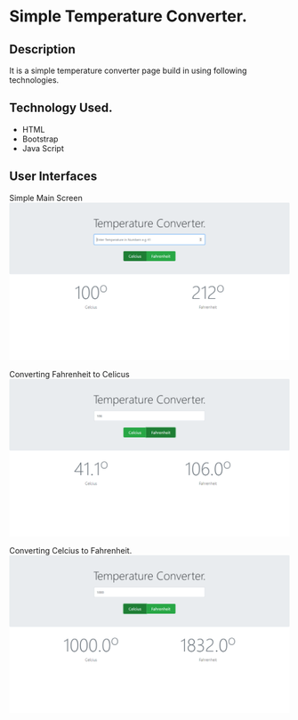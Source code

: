 # Simple Temperature Converter.

## Description
It is a simple temperature converter page build in using following technologies.

## Technology Used.
* HTML
* Bootstrap
* Java Script


## User Interfaces

Simple Main Screen
![Simple Temperature Converter Interface](ui/1.0_initila_page.PNG "Simple Main Interface")

Converting Fahrenheit to Celicus
![Screen Shot of Converting F to C ](ui/2.0_f_2_c.PNG "Converting Fahrenheit to Celcius")

Converting Celcius to Fahrenheit.
![Screen Shot of Converting C to F](ui/3.0_c_2_f.PNG "Converting Celcius to Farenheit")



